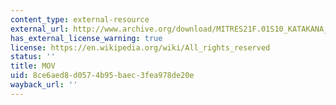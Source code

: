 ```yaml
---
content_type: external-resource
external_url: http://www.archive.org/download/MITRES21F.01S10_KATAKANA_EXERCISES/3a1.mov
has_external_license_warning: true
license: https://en.wikipedia.org/wiki/All_rights_reserved
status: ''
title: MOV
uid: 8ce6aed8-d057-4b95-baec-3fea978de20e
wayback_url: ''
---
```

